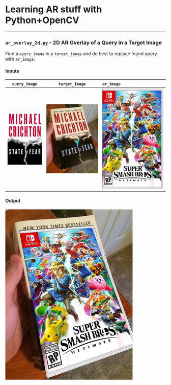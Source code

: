 # Learning AR stuff with Python+OpenCV

----

### `ar_overlay_2d.py` - 2D AR Overlay of a Query in a Target Image

Find a `query_image` in a `target_image` and do best to replace found query with `ar_image`.

#### Inputs

`query_image`                | `target_image`                 | `ar_image`
:---------------------------:|:------------------------------:|:--------------|
![](images/query_image.png)  |  ![](images/target_image.png)  | ![](images/smash_box_art.png)

#### Output

![](readme/example.png)